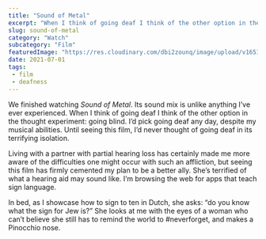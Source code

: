 ```yaml
--- 
title: "Sound of Metal"
excerpt: "When I think of going deaf I think of the other option in the thought experiment: going blind."
slug: sound-of-metal
category: "Watch"
subcategory: "Film"
featuredImage: "https://res.cloudinary.com/dbi2zounq/image/upload/v1651048794/Digital%20garden/media/sound-of-metal_wesowu.jpg"
date: 2021-07-01
tags:
 - film
 - deafness
---   
```

We finished watching _Sound of Metal_. Its sound mix is unlike anything I’ve ever experienced. When I think of going deaf I think of the other option in the thought experiment: going blind. I’d pick going deaf any day, despite my musical abilities. Until seeing this film, I’d never thought of going deaf in its terrifying isolation. 

Living with a partner with partial hearing loss has certainly made me more aware of the difficulties one might occur with such an affliction, but seeing this film has firmly cemented my plan to be a better ally. She’s terrified of what a hearing aid may sound like. I’m browsing the web for apps that teach sign language. 

In bed, as I showcase how to sign to ten in Dutch, she asks: “do you know what the sign for Jew is?” She looks at me with the eyes of a woman who can’t believe she still has to remind the world to #neverforget, and makes a Pinocchio nose. 